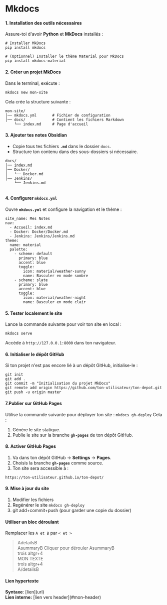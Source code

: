 
# Mkdocs
#### **1. Installation des outils nécessaires**

Assure-toi d'avoir **Python** et **MkDocs** installés :
```
# Installer MkDocs
pip install mkdocs

# (Optionnel) Installer le thème Material pour MkDocs
pip install mkdocs-material
```

#### **2. Créer un projet MkDocs**

Dans le terminal, exécute :
```
mkdocs new mon-site
```
Cela crée la structure suivante :
```
mon-site/
│── mkdocs.yml       # Fichier de configuration
│── docs/            # Contient les fichiers Markdown
    └── index.md     # Page d'accueil

```
#### **3. Ajouter tes notes Obsidian**

- Copie tous tes fichiers **`.md`** dans le dossier `docs`.
- Structure ton contenu dans des sous-dossiers si nécessaire.  
```
docs/
│── index.md
│── Docker/
│   └── Docker.md
│── Jenkins/
    └── Jenkins.md
 
```
#### **4. Configurer `mkdocs.yml`**

Ouvre **`mkdocs.yml`** et configure la navigation et le thème :
```
site_name: Mes Notes
nav:
  - Accueil: index.md
  - Docker: Docker/Docker.md
  - Jenkins: Jenkins/Jenkins.md
theme:
  name: material
  palette:
    - scheme: default
      primary: blue
      accent: blue
      toggle:
        icon: material/weather-sunny
        name: Basculer en mode sombre
    - scheme: slate
      primary: blue
      accent: blue
      toggle:
        icon: material/weather-night
        name: Basculer en mode clair
```
#### **5. Tester localement le site**

Lance la commande suivante pour voir ton site en local :
```
mkdocs serve
```
Accède à `http://127.0.0.1:8000` dans ton navigateur.
#### **6. Initialiser le dépôt GitHub**

Si ton projet n'est pas encore lié à un dépôt GitHub, initialise-le :
```
git init
git add .
git commit -m "Initialisation du projet MkDocs"
git remote add origin https://github.com/ton-utilisateur/ton-depot.git
git push -u origin master
```
#### 7.**Publier sur GitHub Pages**
Utilise la commande suivante pour déployer ton site :
`mkdocs gh-deploy`
Cela :

1. Génère le site statique.
2. Publie le site sur la branche **`gh-pages`** de ton dépôt GitHub.
#### **8. Activer GitHub Pages**

1. Va dans ton dépôt GitHub → **Settings** → **Pages**.
2. Choisis la branche **`gh-pages`** comme source.
3. Ton site sera accessible à :
```
https://ton-utilisateur.github.io/ton-depot/
```

#### **9. Mise à jour du site**  
1. Modifier les fichiers  
2. Regénérer le site `mkdocs gh-deploy`  
3. git add+commit+push (pour garder une copie du dossier)

#### Utiliser un bloc déroulant  
Remplacer les `A et B` par `< et >`  

> AdetailsB  
AsummaryB Cliquer pour dérouler AsummaryB  
trois altgr+4    
MON TEXTE  
trois altgr+4  
> A/detailsB  

#### Lien hypertexte  
**Syntaxe**: \[lien\](url)  
**Lien interne:** \[lien vers header\](#mon-header)  

